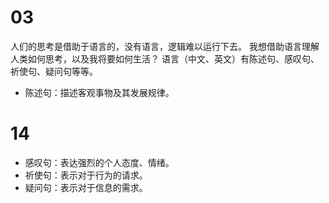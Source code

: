 # 03
人们的思考是借助于语言的，没有语言，逻辑难以运行下去。
我想借助语言理解人类如何思考，以及我将要如何生活？
语言（中文、英文）有陈述句、感叹句、祈使句、疑问句等等。
- 陈述句：描述客观事物及其发展规律。

# 14
- 感叹句：表达强烈的个人态度、情绪。
- 祈使句：表示对于行为的请求。
- 疑问句：表示对于信息的需求。